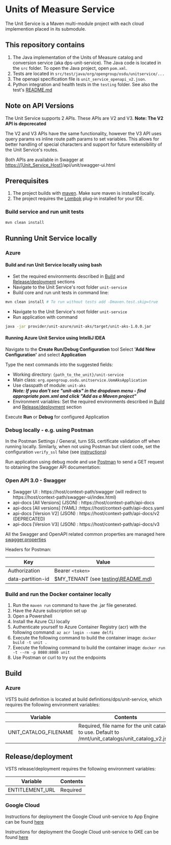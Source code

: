 # Units of Measure Service

The Unit Service is a Maven multi-module project with each cloud implemention placed in its submodule.

## This repository contains

1. The Java implementation of the Units of Measure catalog and conversion service (aka dps-unit-service). The Java code is located in the ```src``` folder. To open the Java project, open ```pom.xml```.
1. Tests are located in ```src/test/java/org/opengroup/osdu/unitservice/...```
1. The openapi specification file is `unit_service_openapi_v2.json`.
1. Python integration and health tests in the ```testing``` folder.
See also the test's [README.md](testing/README.md)

## Note on API Versions

The Unit Service supports 2 APIs.  These APIs are V2 and V3.
**Note: The V2 API is depcrecated**

The V2 and V3 APIs have the same functionality, however the V3 API uses query params vs inline route path params to set variables.
This allows for better handling of special characters and support for future extensibility of the Unit Service's routes.

Both APIs are available in Swagger at <https://[Unit_Service_Host>]/api/unit/swagger-ui.html

## Prerequisites

1. The project builds with [maven](https://maven.apache.org/). Make sure maven is installed locally.
1. The project requires the [Lombok](https://projectlombok.org/) plug-in installed for your IDE.

### Build service and run unit tests

```sh
mvn clean install
```

## Running Unit Service locally

### Azure

#### Build and run Unit Service locally using bash

- Set the required environments described in [Build](##Build) and [Release/deployment](##Release/deployment) sections
- Navigate to the Unit Service's root folder ```unit-service```
- Build core and run unit tests in command line:

```bash
mvn clean install # To run without tests add -Dmaven.test.skip=true
```

- Navigate to the Unit Service's root folder ```unit-service```
- Run application with command

```bash
java -jar provider/unit-azure/unit-aks/target/unit-aks-1.0.0.jar
```

#### Running Azure Unit Service using IntelliJ IDEA

Navigate to the **Create Run/Debug Configuration** tool
Select **'Add New Configuration'** and select **Application**

Type the next commands into the suggested fields:

- Working directory: ```{path_to_the_unit}/unit-service```
- Main class: ```org.opengroup.osdu.unitservice.UomAksApplication```
- Use classpath of module:  ```unit-aks```  
***Note: If you don't see "unit-aks" in the dropdown menu - find appropriate pom.xml and click "Add as a Maven project"***
- Environment variables: Set the required environments described in [Build](##Build) and [Release/deployment](##Release/deployment) section

Execute **Run** or **Debug** for configured Application

### Debug locally - e.g. using Postman

In the Postman Settings / General, turn SSL certificate validation off when running locally.
Similarly, when not using Postman but client code, set the configuration  ```verify_ssl``` false (see [instructions](https://github.com/swagger-api/swagger-codegen/issues/7778))

Run application using debug mode and use [Postman](https://www.getpostman.com/)
to send a GET request to obtaining the Swagger API documentation:
### Open API 3.0 - Swagger

- Swagger UI : https://host/context-path/swagger (will redirect to https://host/context-path/swagger-ui/index.html)
- api-docs [All Versions] (JSON) : https://host/context-path/api-docs
- api-docs [All versions] (YAML) :https://host/context-path/api-docs.yaml
- api-docs [Version V2] (JSON) : https://host/context-path/api-docs/v2 (DEPRECATED)
- api-docs [Version V3] (JSON) : https://host/context-path/api-docs/v3

All the Swagger and OpenAPI related common properties are managed here [swagger.properties](https://community.opengroup.org/osdu/platform/system/reference/unit-service/-/blob/jb/az_swagger_openapi/unit-core/src/main/resources/swagger.properties)


Headers for Postman:

| Key | Value |
|----------|----------|
| Authorization | Bearer `<token>` |
| data-partition-id | $MY_TENANT (see [testing\README.md](testing/README.md)) |

### Build and run the Docker container locally

1. Run the `maven run` command to have the .jar file generated.
1. Have the Azure subscription set up
1. Open a Powershell
1. Install the Azure CLI locally
1. Authenticate yourself to Azure Container Registry (acr) with the following command:
```az acr login --name delfi```
1. Execute the following command to build the container image:
```docker build -t unit .```
1. Execute the following command to build the container image:
```docker run -t --rm -p 8080:8080 unit```
1. Use Postman or curl to try out the endpoints

## Build

### Azure

VSTS build definition is located at build definitions/dps/unit-service, which
requires the following environment variables:

| Variable | Contents |
|----------|----------|
| UNIT_CATALOG_FILENAME | Required, file name for the unit catalog to use. Default to /mnt/unit_catalogs/unit_catalog_v2.json |

## Release/deployment

VSTS release/deployment requires the following environment variables:

| Variable | Contents |
|----------|----------|
| ENTITLEMENT_URL | Required |

### Google Cloud

Instructions for deployment the Google Cloud unit-service to App Engine can be found [here](./provider/unit-gc/unit-gae/README.md)

Instructions for deployment the Google Cloud unit-service to GKE can be found [here](./provider/unit-gc/unit-gke/README.md)
